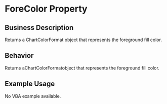# ForeColor Property

## Business Description
Returns a ChartColorFormat object that represents the foreground fill color.

## Behavior
Returns aChartColorFormatobject that represents the foreground fill color.

## Example Usage
No VBA example available.